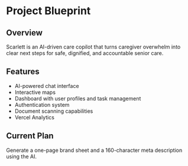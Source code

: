 # Project Blueprint

## Overview

Scarlett is an AI-driven care copilot that turns caregiver overwhelm into clear next steps for safe, dignified, and accountable senior care.

## Features

*   AI-powered chat interface
*   Interactive maps
*   Dashboard with user profiles and task management
*   Authentication system
*   Document scanning capabilities
*   Vercel Analytics

## Current Plan

Generate a one-page brand sheet and a 160-character meta description using the AI.
